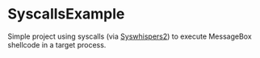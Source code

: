 # SyscallsExample

Simple project using syscalls (via [Syswhispers2](https://github.com/jthuraisamy/SysWhispers2)) to execute MessageBox shellcode in a target process.
